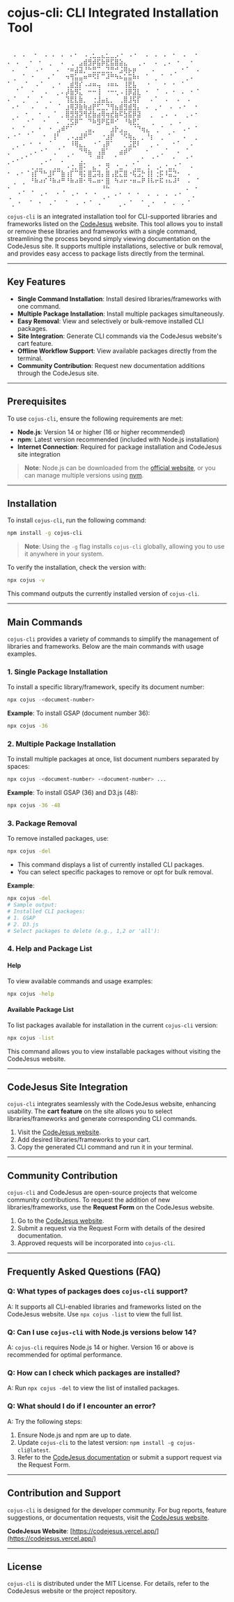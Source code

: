# cojus-cli: CLI Integrated Installation Tool
⠀⠀⠀⠀⠀⠀⠀⠀⠀⠀⠀⠀⠀⠀⠀⠀⠀⠀⠀⠀⠀⠀⠀⠀⠀⠀⠀⠀⠀⠀⠀⠀⠀⠀⠀⠀⠀⠀⠀
⠀⠠⠀⠠⠀⠀⠂⠀⠠⠀⠄⠀⠄⠀⠄⠂⠀⠠⢀⣂⣀⣄⣂⣀⡠⠐⠀⠠⠐⠀⠀⠄⠀⠄⠀⠄⠀⠂⠀⠠⠀⠀⠂
⠄⠀⠄⠀⠀⠂⠀⠂⠀⢀⠀⠀⠄⠀⢀⠀⣠⣾⣻⡾⣯⡷⣟⣯⣿⣵⣄⠀⠀⢀⠠⠀⠀⠄⠀⡀⠄⠀⠂⠀⠀⠂⠀
⠀⠄⠀⠀⠁⠀⠠⠐⠀⠀⠀⠄⠀⠐⠶⣼⣽⡘⠓⣛⣉⣀⣙⡛⠚⣨⢿⡦⡶⠀⠀⠀⠠⠀⠀⠀⠀⢀⠀⠂⠁⠀⠠
⠀⢀⠀⠈⠀⠐⠀⠀⠀⠄⠁⠀⠀⠲⢻⣥⣤⠶⠛⠫⠇⠉⠼⠛⠳⠦⣥⣭⠷⠆⠀⠁⠀⡀⠈⠀⠈⠀⠀⠀⡀⠄⠀
⠁⠀⠀⡀⠁⠀⠠⠈⠀⠀⡀⠐⠀⢀⣾⣻⡎⠠⠴⠶⢤⠀⠰⠶⠦⠀⢸⣟⣧⠀⠀⠐⠀⠀⠀⠂⠀⠂⠀⠁⠀⠀⠀
⠀⠀⠁⠀⠀⠐⠀⠀⠠⠀⠀⡀⠄⡼⣷⡻⣅⠀⠒⠒⢸⠀⠐⠒⢂⠠⢸⡿⣽⣇⠀⠂⠀⠈⠀⠠⠀⠂⠀⠄⠀⠂⠈
⠄⠈⠀⢀⠈⠀⢀⠈⠀⢀⠀⠀⠀⢹⣟⣇⣷⡀⠀⢐⣸⣤⣆⡀⠀⢀⣿⣸⢯⡏⠀⠀⠄⠁⠀⠠⠀⠀⠄⠀⠠⠀⠀
⠀⠄⠂⠀⠀⠠⠀⠀⠠⠀⠀⠈⠀⣰⢿⡽⣷⢷⣴⡟⣋⣁⡙⢻⣦⣾⣻⣾⣻⡄⠀⠄⠀⡀⠂⠀⠠⠀⠠⠐⠀⠀⠂
⠀⠀⡀⠀⠂⠀⠀⠂⠀⡀⠈⠀⡀⣿⣻⣻⡽⢻⣞⣷⣴⢿⢶⣞⣷⠯⣳⣯⡿⣽⠀⠀⡀⠀⢀⠠⠀⠠⠀⠀⡀⠄⠂
⠀⠁⠀⠀⠐⠈⠀⠀⠂⠀⠀⠄⠀⢈⣫⡿⠉⠀⠙⠷⣻⠟⣯⠿⠊⠀⠘⢷⣟⡁⠀⠀⢀⠀⠀⠀⢀⠀⠠⠀⠀⠀⠀
⠀⠂⠀⠈⠀⢀⠀⠂⠀⠐⠀⣠⠾⠋⠁⠀⠀⢀⣤⡀⠀⠀⠀⣰⡗⣠⣀⠀⠈⠙⢶⣄⠀⢀⠈⠀⠀⡀⠀⠠⠐⠀⠁
⠄⠐⠈⠀⠈⠀⠀⠀⠂⠀⢸⠃⠀⢀⠠⣠⣼⠟⠉⠀⠀⠐⣰⡟⠀⠈⠫⢷⣄⠀⡀⠘⡆⠀⢀⠀⠁⠀⠀⠠⠀⠀⡀
⠀⠀⡀⠠⠀⠂⠀⠂⠀⠈⠀⠀⢀⠀⠸⢿⣄⡀⠀⠐⠈⢠⡿⠁⠀⠀⡀⣨⣟⠇⠀⠀⡀⠠⠀⠀⠀⠂⠁⠀⠀⠄⠀
⡀⠁⠀⠀⠀⡀⠄⠐⠈⠀⢀⠈⠀⠀⢀⠀⠙⠻⣦⠀⢠⣿⠁⠀⠀⣴⡾⠋⠀⠀⠀⠂⠀⠀⢀⠈⠀⠀⠄⠀⠁⠀⠀
⠀⡀⠄⠂⠁⠀⠀⠀⢀⠠⠀⠀⡀⠈⠀⠀⢀⠀⠈⠀⠛⠃⠀⠀⠁⠀⠀⠀⠀⡀⠂⠀⠐⠈⠀⠀⠀⠂⠀⠀⠂⠁⠀
⠁⠀⠀⠀⠀⢀⢀⣈⠀⠀⢀⣀⠀⠠⢐⡀⣿⠅⠀⣄⠐⠀⡻⠀⠐⣀⠐⠀⢁⣀⠀⢐⠀⢀⠄⠐⣀⡐⠈⠀⠀⠄⠀
⠂⠀⠄⠂⠈⢰⡏⠙⠓⣸⠏⠉⣷⢰⡏⠉⢿⡅⣿⣩⢽⡄⣿⢠⣟⣍⣿⠐⢯⣩⡓⢸⡇⢐⡯⠸⣭⣙⠂⠀⠠⠀⠀
⠀⢀⠀⢀⠀⠘⠷⠴⠎⠘⠷⠴⠛⠘⠷⠴⠿⠂⠻⠤⠶⠂⣿⠀⠳⠴⠖⠐⠶⠤⠟⠸⠧⠖⠯⠰⠦⠼⠃⠀⠠⠀⠈
⠂⠀⠀⢀⠀⢀⠀⠀⠀⠀⠀⠀⢀⠀⠀⠀⠀⠀⠀⠀⠀⠘⠓⠀⠀⠀⠀⠀⠀⠀⠀⠀⠀⠀⠀⠀⠀⠀⠀⠀⠄⠀⠂
⢀⠀⠈⠀⠀⠀⠀⠐⠈⠀⠀⠁⠀⠀⠐⠈⠀⠈⠀⠈⠀⢀⠠⠀⠂⠁⠀⠁⠀⠁⠀⠐⠀⠐⠀⠐⠀⠐⠈⠀⠀⠠⠀
⠀⡀⠐⠀⠀⠁⠀⠂⠀⠠⠈⠀⠀⠁⠀⠠⠀⠂⠈⠀⠠⠀⠀⠀⠀⡀⠄⠈⠀⠀⠁⢀⠐⠀⠀⠂⠀⠄⠀⠄⠈⠀⠀


`cojus-cli` is an integrated installation tool for CLI-supported libraries and frameworks listed on the [CodeJesus](https://codejesus.vercel.app/) website. This tool allows you to install or remove these libraries and frameworks with a single command, streamlining the process beyond simply viewing documentation on the CodeJesus site. It supports multiple installations, selective or bulk removal, and provides easy access to package lists directly from the terminal.

---

## Key Features

- **Single Command Installation**: Install desired libraries/frameworks with one command.
- **Multiple Package Installation**: Install multiple packages simultaneously.
- **Easy Removal**: View and selectively or bulk-remove installed CLI packages.
- **Site Integration**: Generate CLI commands via the CodeJesus website's cart feature.
- **Offline Workflow Support**: View available packages directly from the terminal.
- **Community Contribution**: Request new documentation additions through the CodeJesus site.

---

## Prerequisites

To use `cojus-cli`, ensure the following requirements are met:

- **Node.js**: Version 14 or higher (16 or higher recommended)
- **npm**: Latest version recommended (included with Node.js installation)
- **Internet Connection**: Required for package installation and CodeJesus site integration

> **Note**: Node.js can be downloaded from the [official website](https://nodejs.org/), or you can manage multiple versions using [nvm](https://github.com/nvm-sh/nvm).

---

## Installation

To install `cojus-cli`, run the following command:

```bash
npm install -g cojus-cli
```

> **Note**: Using the `-g` flag installs `cojus-cli` globally, allowing you to use it anywhere in your system.

To verify the installation, check the version with:

```bash
npx cojus -v
```

This command outputs the currently installed version of `cojus-cli`.

---

## Main Commands

`cojus-cli` provides a variety of commands to simplify the management of libraries and frameworks. Below are the main commands with usage examples.

### 1. Single Package Installation

To install a specific library/framework, specify its document number:

```bash
npx cojus -<document-number>
```

**Example**: To install GSAP (document number 36):

```bash
npx cojus -36
```

### 2. Multiple Package Installation

To install multiple packages at once, list document numbers separated by spaces:

```bash
npx cojus -<document-number> -<document-number> ...
```

**Example**: To install GSAP (36) and D3.js (48):

```bash
npx cojus -36 -48
```

### 3. Package Removal

To remove installed packages, use:

```bash
npx cojus -del
```

- This command displays a list of currently installed CLI packages.
- You can select specific packages to remove or opt for bulk removal.

**Example**:

```bash
npx cojus -del
# Sample output:
# Installed CLI packages:
# 1. GSAP
# 2. D3.js
# Select packages to delete (e.g., 1,2 or 'all'):
```

### 4. Help and Package List

#### Help
To view available commands and usage examples:

```bash
npx cojus -help
```

#### Available Package List
To list packages available for installation in the current `cojus-cli` version:

```bash
npx cojus -list
```

This command allows you to view installable packages without visiting the CodeJesus website.

---

## CodeJesus Site Integration

`cojus-cli` integrates seamlessly with the CodeJesus website, enhancing usability. The **cart feature** on the site allows you to select libraries/frameworks and generate corresponding CLI commands.

1. Visit the [CodeJesus website](https://codejesus.vercel.app/).
2. Add desired libraries/frameworks to your cart.
3. Copy the generated CLI command and run it in your terminal.

---

## Community Contribution

`cojus-cli` and CodeJesus are open-source projects that welcome community contributions. To request the addition of new libraries/frameworks, use the **Request Form** on the CodeJesus website.

1. Go to the [CodeJesus website](https://codejesus.vercel.app/).
2. Submit a request via the Request Form with details of the desired documentation.
3. Approved requests will be incorporated into `cojus-cli`.

---

## Frequently Asked Questions (FAQ)

### Q: What types of packages does `cojus-cli` support?
A: It supports all CLI-enabled libraries and frameworks listed on the CodeJesus website. Use `npx cojus -list` to view the full list.

### Q: Can I use `cojus-cli` with Node.js versions below 14?
A: `cojus-cli` requires Node.js 14 or higher. Version 16 or above is recommended for optimal performance.

### Q: How can I check which packages are installed?
A: Run `npx cojus -del` to view the list of installed packages.

### Q: What should I do if I encounter an error?
A: Try the following steps:
1. Ensure Node.js and npm are up to date.
2. Update `cojus-cli` to the latest version: `npm install -g cojus-cli@latest`.
3. Refer to the [CodeJesus documentation](https://codejesus.vercel.app/) or submit a support request via the Request Form.

---

## Contribution and Support

`cojus-cli` is designed for the developer community. For bug reports, feature suggestions, or documentation requests, visit the [CodeJesus website](https://codejesus.vercel.app/).

**CodeJesus Website**: [https://codejesus.vercel.app/](https://codejesus.vercel.app/)

---

## License

`cojus-cli` is distributed under the MIT License. For details, refer to the CodeJesus website or the project repository.
